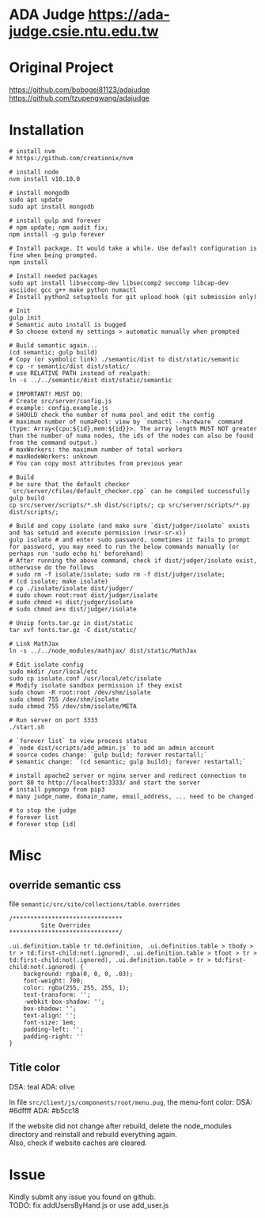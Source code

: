 # ADA Judge https://ada-judge.csie.ntu.edu.tw

# Original Project
https://github.com/bobogei81123/adajudge  
https://github.com/tzupengwang/adajudge

# Installation
```
# install nvm
# https://github.com/creationix/nvm

# install node
nvm install v10.10.0

# install mongodb
sudo apt update
sudo apt install mongodb

# install gulp and forever
# npm update; npm audit fix;
npm install -g gulp forever

# Install package. It would take a while. Use default configuration is fine when being prompted.
npm install

# Install needed packages
sudo apt install libseccomp-dev libseccomp2 seccomp libcap-dev asciidoc gcc g++ make python numactl
# Install python2 setuptools for git upload hook (git submission only)

# Init
gulp init
# Semantic auto install is bugged
# So choose extend my settings > automatic manually when prompted

# Build semantic again...
(cd semantic; gulp build)
# Copy (or symbolic link) ./semantic/dist to dist/static/semantic
# cp -r semantic/dist dist/static/
# use RELATIVE PATH instead of realpath:
ln -s ../../semantic/dist dist/static/semantic

# IMPORTANT! MUST DO:
# Create src/server/config.js
# example: config.example.js
# SHOULD check the number of numa pool and edit the config
# maximum number of numaPool: view by `numactl --hardware` command (type: Array<{cpu:${id},mem:${id}}>. The array length MUST NOT greater than the number of numa nodes, the ids of the nodes can also be found from the command output.)
# maxWorkers: the maximum number of total workers
# maxNodeWorkers: unknown
# You can copy most attributes from previous year

# Build
# be sure that the default checker `src/server/cfiles/default_checker.cpp` can be compiled successfully 
gulp build
cp src/server/scripts/*.sh dist/scripts/; cp src/server/scripts/*.py dist/scripts/;

# Build and copy isolate (and make sure `dist/judger/isolate` exists and has setuid and execute permission (rwsr-sr-x))
gulp isolate # and enter sudo password, sometimes it fails to prompt for password, you may need to run the below commands manually (or perhaps run 'sudo echo hi' beforehand)
# After running the above command, check if dist/judger/isolate exist, otherwise do the follows
# sudo rm -f isolate/isolate; sudo rm -f dist/judger/isolate;
# (cd isolate; make isolate)
# cp ./isolate/isolate dist/judger/
# sudo chown root:root dist/judger/isolate
# sudo chmod +s dist/judger/isolate
# sudo chmod a+x dist/judger/isolate

# Unzip fonts.tar.gz in dist/static
tar xvf fonts.tar.gz -C dist/static/

# Link MathJax
ln -s ../../node_modules/mathjax/ dist/static/MathJax

# Edit isolate config
sudo mkdir /usr/local/etc
sudo cp isolate.conf /usr/local/etc/isolate
# Modify isolate sandbox permission if they exist
sudo chown -R root:root /dev/shm/isolate
sudo chmod 755 /dev/shm/isolate
sudo chmod 755 /dev/shm/isolate/META

# Run server on port 3333
./start.sh

# `forever list` to view process status
# `node dist/scripts/add_admin.js` to add an admin account
# source codes change: `gulp build; forever restartall;`
# semantic change: `(cd semantic; gulp build); forever restartall;`

# install apache2 server or nginx server and redirect connection to port 80 to http://localhost:3333/ and start the server
# install pymongo from pip3
# many judge_name, domain_name, email_address, ... need to be changed

# to stop the judge
# forever list
# forever stop [id]
```

# Misc

## override semantic css
file `semantic/src/site/collections/table.overrides`
```
/*******************************
         Site Overrides
*******************************/

.ui.definition.table tr td.definition, .ui.definition.table > tbody > tr > td:first-child:not(.ignored), .ui.definition.table > tfoot > tr > td:first-child:not(.ignored), .ui.definition.table > tr > td:first-child:not(.ignored) {
    background: rgba(0, 0, 0, .03);
    font-weight: 700;
    color: rgba(255, 255, 255, 1);
    text-transform: '';
    -webkit-box-shadow: '';
    box-shadow: '';
    text-align: '';
    font-size: 1em;
    padding-left: '';
    padding-right: ''
}
```

## Title color

DSA: teal
ADA: olive

In file `src/client/js/components/root/menu.pug`, the menu-font color:
DSA: #6dffff
ADA: #b5cc18

If the website did not change after rebuild, delete the node_modules directory and reinstall and rebuild everything again.  
Also, check if website caches are cleared.

# Issue
Kindly submit any issue you found on github.  
TODO: fix addUsersByHand.js or use add_user.js
